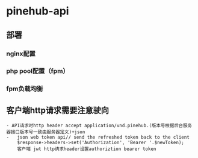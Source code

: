 # pinehub-api
## 部署
### nginx配置
### php pool配置（fpm）
### fpm负载均衡

## 客户端http请求需要注意驶向
    - API请求时http header accept application/vnd.pinehub.(版本号根据后台服务器接口版本号一致由服务器定义)+json
    -   json web token api// send the refreshed token back to the client
        $response->headers->set('Authorization', 'Bearer '.$newToken);
        客户端 jwt http请求header设置authoriztion bearer token